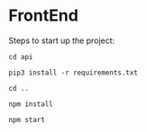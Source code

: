 # FrontEnd

Steps to start up the project:

`cd api`

`pip3 install -r requirements.txt`

`cd ..`

`npm install`

`npm start`
